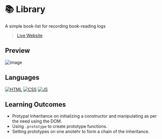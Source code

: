 # 📚 Library
A simple book-list for recording book-reading logs
>[Live Website](https://mathdebate09.github.io/library/)

## Preview
![image](https://github.com/mathdebate09/library/assets/140599484/1ac3017f-d19d-4fcb-b057-3ec999738181)

## Languages
[![HTML](https://img.shields.io/badge/-HTML-000?style=for-the-badge&logo=html5)](#) [![CSS](https://img.shields.io/badge/-CSS-000?style=for-the-badge&logo=css3&logoColor=1572B6)](#) [![JS](https://img.shields.io/badge/-JAVASCRIPT-000?style=for-the-badge&logo=javascript&logoColor=F0DB4F)](#)

## Learning Outcomes
- Protypal Inheritance on initializing a constructor and manipulating as per the need using the DOM.
- Using `.prototype` to create prototype functions.
- Setting prototypes on one anotehr to form a chain of the inheritance.
